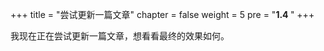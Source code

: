 +++
title = "尝试更新一篇文章"
chapter = false
weight = 5
pre = "<b>1.4 </b>"
+++

我现在正在尝试更新一篇文章，想看看最终的效果如何。

